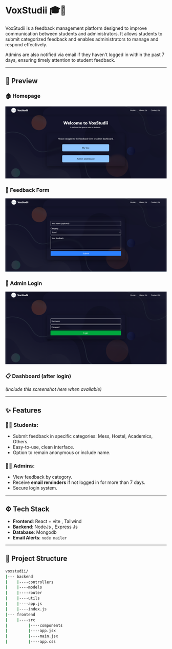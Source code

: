 # VoxStudii 🎓📢

VoxStudii is a feedback management platform designed to improve communication between students and administrators. It allows students to submit categorized feedback and enables administrators to manage and respond effectively. 

Admins are also notified via email if they haven't logged in within the past 7 days, ensuring timely attention to student feedback.

---

## 🌟 Preview

### 🏠 Homepage
![VoxStudii Home](assets/screenshots/home.png)
### 📝 Feedback Form
![Feedback Form](assets/screenshots/feedback.png)
### 🔐 Admin Login
![Admin Login](assets/screenshots/admin.png)

### 📋 Dashboard (after login)
*(Include this screenshot here when available)*

---

## ✨ Features

### 🧑‍🎓 Students:
- Submit feedback in specific categories: Mess, Hostel, Academics, Others.
- Easy-to-use, clean interface.
- Option to remain anonymous or include name.

### 🧑‍💼 Admins:
- View feedback by category.
- Receive **email reminders** if not logged in for more than 7 days.
- Secure login system.

---

## ⚙️ Tech Stack

- **Frontend**: React + vite , Tailwind
- **Backend**: NodeJs , Express Js 
- **Database**: Mongodb 
- **Email Alerts**: `node mailer`

---

## 📁 Project Structure

```bash
voxstudii/
|--- backend
|    |----controllers
|    |----models
|    |----router
|    |----utils
|    |----app.js
|    |----index.js
|--- frontend
|    |----src
|         |----components
|         |----app.jsx
|         |----main.jsx
|         |----app.css    
